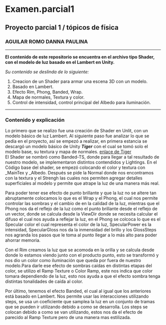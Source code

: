 ﻿# Examen.parcial1
## Proyecto parcial 1 / tópicos de física
### AGUILAR ROMO DANNA PAULINA    
* * *
**El contenido de este repositorio se encuentra en el archivo tipo Shader, con el modelo de luz basado en el Lambert en Unity.**

*Su contenido se deslinda de lo siguiente:*  

1. Creacion de un Shader para armar una escena 3D con un modelo.  
2. Basado en Lambert.  
3. Efecto Rim, Phong, Banded, Wrap.  
4. Mapa de normales, Textura y color.  
5. Control de intensidad, control principal del Albedo para iluminación.
___
### Contenido y explicación
Lo primero que se realizo fue una creación de Shader en Unlit, con un modelo básico de luz Lambert. Al siguiente paso fue analizar lo que se pedía en el proyecto, así se empezó a realizar, en primera estancia se descargó un modelo básico de Unity ***Tiger*** con el cual se tomó solo el modelo base, su textura y mapa de normales. [enlace de Tiger](https://assetstore.unity.com/packages/3d/characters/animals/mammals/golden-tiger-55797)  
El Shader se nombró como Banded-TS, donde para llegar a tal resultado de nuestro modelo, se implementaron distintos contendidos y Lightings.
En el Código base del shader, se empezó colocando el color y textura con _MainTex y _Albedo. Después se pide la Normal donde nos encontramos con la textura y el Strengh las cuales nos permiten agregar detalles superficiales al modelo y permite que atrape la luz de una manera más real.  

Para poder tener ese efecto de punto brillante y que la luz no se altere tan abruptamente colocamos lo que es el Wrap y el Phong, el cual nos permite controlar las sombras y el cambio de en la calidad de la luz, mientras que el Phong nos da el reflejo de la luz como el punto brillante desde el reflejo de un vector, donde se calcula desde la ViewDir donde se necesita calcular el difuso el cual nos ayuda a reflejar la luz, en el Phong se colcoca lo que es el Specular color el cual representa el color de la luz, SpecularPower es la intensidad, SpecularGloss nos da la inmensidad del brillo y los GlossSteps nos agranda los pasos que le toma al punto llegar a lo más alto para poder ahorrar memoria.  

Con el Rim creamos la luz que se acomoda en la orilla y se calcula desde donde lo estamos viendo junto con el producto punto, esto se transformó y nos dio un color como iluminación que queda por fuera de nuestro modelo.Para darle ese efecto de sombras caídas en distintas etapas del color, se utilizo el Ramp Texture o Color Ramp, este nos indica que color tomara dependiendo de la luz, esto nos ayuda a que el efecto sombra tenga distintas tonalidades de caída al color.  

Por último, tenemos el efecto Banded, el cual al igual que los anteriores está basado en Lambert. Nos permite usar las interacciones utilizando steps, se usa un coeficiente que samplea la luz en un conjunto de tramas que se pueden ir utilizando debido a como se desarrolla. Los steps se colocan debido a como se van utilizando, estos nos da el efecto de parecido al Ramp Texture pero de una manera mas estilizada. 

